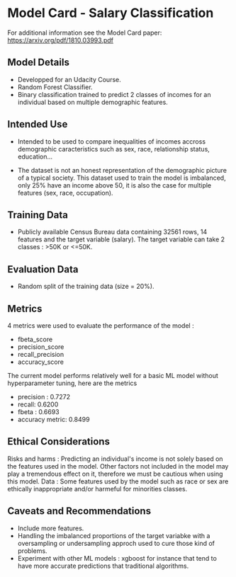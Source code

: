 # Model Card - Salary Classification

For additional information see the Model Card paper: https://arxiv.org/pdf/1810.03993.pdf

## Model Details
- Developped for an Udacity Course.
- Random Forest Classifier.
- Binary classification trained to predict 2 classes of incomes for an individual based on multiple demographic features.


## Intended Use
- Intended to be used to compare inequalities of incomes accross demographic caracteristics such as sex, race, relationship status, education...

- The dataset is not an honest representation of the demographic picture of a typical society. This dataset used to train the model is imbalanced, only 25% have an income above 50, it is also the case for multiple features (sex, race, occupation).


## Training Data

- Publicly available Census Bureau data containing 32561 rows, 14 features and the target variable (salary). The target variable can take 2 classes : >50K or <=50K.

## Evaluation Data

- Random split of the training data (size = 20%).

## Metrics
4 metrics were used to evaluate the performance of the model :

- fbeta_score
- precision_score
- recall_precision
- accuracy_score

The current model performs relatively well for a basic ML model without hyperparameter tuning, here are the metrics 

- precision : 0.7272
- recall: 0.6200
- fbeta : 0.6693
- accuracy metric: 0.8499

## Ethical Considerations
Risks and harms : Predicting an individual's income is not solely based on the features used in the model. Other factors not included in the model may
play a tremendous effect on it, therefore we must be cautious when using this model.
Data : Some features used by the model such as race or sex are ethically inappropriate and/or harmeful for minorities classes. 


## Caveats and Recommendations
- Include more features.
- Handling the imbalanced proportions of the target variabke with a oversampling or undersampling approch used to cure those kind of problems.
- Experiment with other ML models : xgboost for instance that tend to have more accurate predictions that traditional algorithms.

